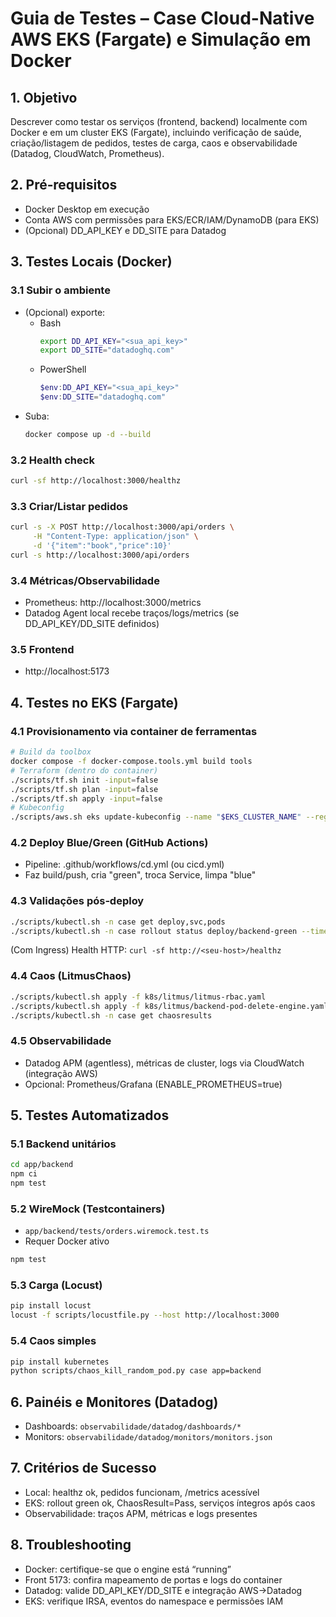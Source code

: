 # Guia de Testes – Case Cloud-Native AWS EKS (Fargate) e Simulação em Docker

## 1. Objetivo
Descrever como testar os serviços (frontend, backend) localmente com Docker e em um cluster EKS (Fargate), incluindo verificação de saúde, criação/listagem de pedidos, testes de carga, caos e observabilidade (Datadog, CloudWatch, Prometheus).

## 2. Pré‑requisitos
- Docker Desktop em execução
- Conta AWS com permissões para EKS/ECR/IAM/DynamoDB (para EKS)
- (Opcional) DD_API_KEY e DD_SITE para Datadog

## 3. Testes Locais (Docker)
### 3.1 Subir o ambiente
- (Opcional) exporte:
  - Bash
    ```bash
    export DD_API_KEY="<sua_api_key>"
    export DD_SITE="datadoghq.com"
    ```
  - PowerShell
    ```powershell
    $env:DD_API_KEY="<sua_api_key>"
    $env:DD_SITE="datadoghq.com"
    ```
- Suba:
  ```bash
  docker compose up -d --build
  ```

### 3.2 Health check
```bash
curl -sf http://localhost:3000/healthz
```

### 3.3 Criar/Listar pedidos
```bash
curl -s -X POST http://localhost:3000/api/orders \
     -H "Content-Type: application/json" \
     -d '{"item":"book","price":10}'
curl -s http://localhost:3000/api/orders
```

### 3.4 Métricas/Observabilidade
- Prometheus: http://localhost:3000/metrics
- Datadog Agent local recebe traços/logs/metrics (se DD_API_KEY/DD_SITE definidos)

### 3.5 Frontend
- http://localhost:5173

## 4. Testes no EKS (Fargate)
### 4.1 Provisionamento via container de ferramentas
```bash
# Build da toolbox
docker compose -f docker-compose.tools.yml build tools
# Terraform (dentro do container)
./scripts/tf.sh init -input=false
./scripts/tf.sh plan -input=false
./scripts/tf.sh apply -input=false
# Kubeconfig
./scripts/aws.sh eks update-kubeconfig --name "$EKS_CLUSTER_NAME" --region "$AWS_REGION"
```

### 4.2 Deploy Blue/Green (GitHub Actions)
- Pipeline: .github/workflows/cd.yml (ou cicd.yml)
- Faz build/push, cria "green", troca Service, limpa "blue"

### 4.3 Validações pós‑deploy
```bash
./scripts/kubectl.sh -n case get deploy,svc,pods
./scripts/kubectl.sh -n case rollout status deploy/backend-green --timeout=180s
```
(Com Ingress) Health HTTP: `curl -sf http://<seu-host>/healthz`

### 4.4 Caos (LitmusChaos)
```bash
./scripts/kubectl.sh apply -f k8s/litmus/litmus-rbac.yaml
./scripts/kubectl.sh apply -f k8s/litmus/backend-pod-delete-engine.yaml
./scripts/kubectl.sh -n case get chaosresults
```

### 4.5 Observabilidade
- Datadog APM (agentless), métricas de cluster, logs via CloudWatch (integração AWS)
- Opcional: Prometheus/Grafana (ENABLE_PROMETHEUS=true)

## 5. Testes Automatizados
### 5.1 Backend unitários
```bash
cd app/backend
npm ci
npm test
```

### 5.2 WireMock (Testcontainers)
- `app/backend/tests/orders.wiremock.test.ts`
- Requer Docker ativo
```bash
npm test
```

### 5.3 Carga (Locust)
```bash
pip install locust
locust -f scripts/locustfile.py --host http://localhost:3000
```

### 5.4 Caos simples
```bash
pip install kubernetes
python scripts/chaos_kill_random_pod.py case app=backend
```

## 6. Painéis e Monitores (Datadog)
- Dashboards: `observabilidade/datadog/dashboards/*`
- Monitors: `observabilidade/datadog/monitors/monitors.json`

## 7. Critérios de Sucesso
- Local: healthz ok, pedidos funcionam, /metrics acessível
- EKS: rollout green ok, ChaosResult=Pass, serviços íntegros após caos
- Observabilidade: traços APM, métricas e logs presentes

## 8. Troubleshooting
- Docker: certifique-se que o engine está “running”
- Front 5173: confira mapeamento de portas e logs do container
- Datadog: valide DD_API_KEY/DD_SITE e integração AWS->Datadog
- EKS: verifique IRSA, eventos do namespace e permissões IAM
